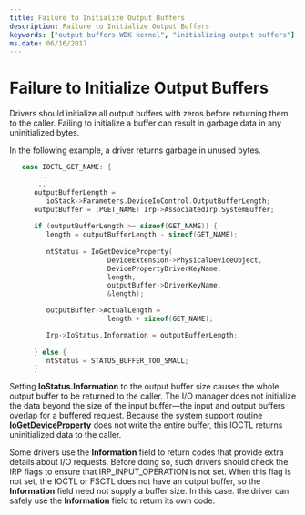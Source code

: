 ```yaml
---
title: Failure to Initialize Output Buffers
description: Failure to Initialize Output Buffers
keywords: ["output buffers WDK kernel", "initializing output buffers"]
ms.date: 06/16/2017
---
```


# Failure to Initialize Output Buffers





Drivers should initialize all output buffers with zeros before returning them to the caller. Failing to initialize a buffer can result in garbage data in any uninitialized bytes.

In the following example, a driver returns garbage in unused bytes.

```cpp
   case IOCTL_GET_NAME: {
      ...
      ...
      outputBufferLength = 
         ioStack->Parameters.DeviceIoControl.OutputBufferLength;
      outputBuffer = (PGET_NAME) Irp->AssociatedIrp.SystemBuffer;
 
      if (outputBufferLength >= sizeof(GET_NAME)) {
         length = outputBufferLength - sizeof(GET_NAME);
 
         ntStatus = IoGetDeviceProperty(
                        DeviceExtension->PhysicalDeviceObject,
                        DevicePropertyDriverKeyName,
                        length,
                        outputBuffer->DriverKeyName,
                        &length);

         outputBuffer->ActualLength =
                        length + sizeof(GET_NAME);

         Irp->IoStatus.Information = outputBufferLength;
 
      } else {
         ntStatus = STATUS_BUFFER_TOO_SMALL;
      }
```

Setting **IoStatus.Information** to the output buffer size causes the whole output buffer to be returned to the caller. The I/O manager does not initialize the data beyond the size of the input buffer—the input and output buffers overlap for a buffered request. Because the system support routine [**IoGetDeviceProperty**](/windows-hardware/drivers/ddi/wdm/nf-wdm-iogetdeviceproperty) does not write the entire buffer, this IOCTL returns uninitialized data to the caller.

Some drivers use the **Information** field to return codes that provide extra details about I/O requests. Before doing so, such drivers should check the IRP flags to ensure that IRP\_INPUT\_OPERATION is not set. When this flag is not set, the IOCTL or FSCTL does not have an output buffer, so the **Information** field need not supply a buffer size. In this case. the driver can safely use the **Information** field to return its own code.

 

